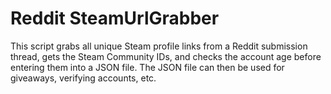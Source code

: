 Reddit SteamUrlGrabber
======================

This script grabs all unique Steam profile links from a Reddit submission thread, gets the Steam Community IDs, and checks the account age before entering them into a JSON file.  The JSON file can then be used for giveaways, verifying accounts, etc.